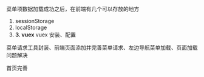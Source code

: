 菜单项数据加载成功之后，在前端有几个可以存放的地方

1. sessionStorage
2. localStorage
3. **3. vuex**
vuex 安装、配置

菜单请求工具封装、前端页面添加并完善菜单请求、左边导航菜单加载、页面加载问题解决

首页完善
